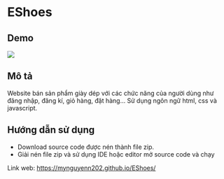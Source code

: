 # EShoes

## Demo
<img id="imgur" src="https://imgur.com/YCXPxlJ">
<script>
$('#imgur').gifplayer({
  mode: 'video',
  webm: '//i.imgur.com/fNxKlX1.webm',
  mp4: '//i.imgur.com/fNxKlX1.mp4'
});
</script>

## Mô tả

Website bán sản phẩm giày dép với các chức năng của người dùng như đăng nhập, đăng kí, giỏ hàng, đặt hàng... Sử dụng ngôn ngữ html, css và javascript.

## Hướng dẫn sử dụng
- Download source code được nén thành file zip. 
- Giải nén file zip và sử dụng IDE hoặc editor mở source code và chạy 

Link web: https://mynguyenn202.github.io/EShoes/
